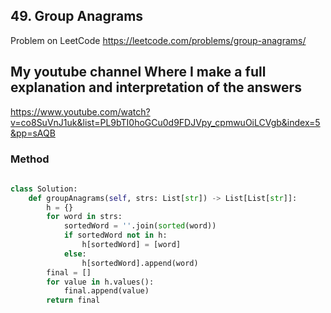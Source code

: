 ## 49. Group Anagrams

Problem on LeetCode
https://leetcode.com/problems/group-anagrams/

## My youtube channel Where I make a full explanation and interpretation of the answers
https://www.youtube.com/watch?v=co8SuVnJ1uk&list=PL9bTI0hoGCu0d9FDJVpy_cpmwuOiLCVgb&index=5&pp=sAQB

### Method 

```python
    
class Solution:
    def groupAnagrams(self, strs: List[str]) -> List[List[str]]:
        h = {}
        for word in strs:
            sortedWord = ''.join(sorted(word))
            if sortedWord not in h:
                h[sortedWord] = [word]
            else:
                h[sortedWord].append(word)
        final = []
        for value in h.values():
            final.append(value)
        return final
```


          

